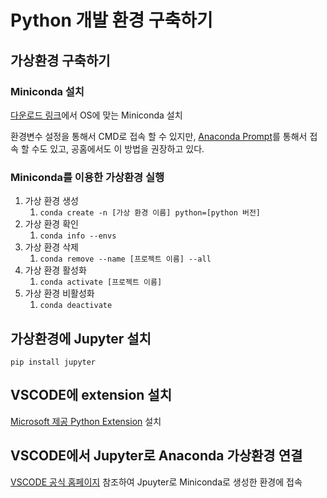 # Python 개발 환경 구축하기

## 가상환경 구축하기

### Miniconda 설치

[다운로드 링크](https://docs.conda.io/en/latest/miniconda.html)에서 OS에 맞는 Miniconda 설치

환경변수 설정을 통해서 CMD로 접속 할 수 있지만, [Anaconda Prompt](https://katiekodes.com/setup-python-windows-miniconda/)를 통해서 접속 할 수도 있고, 공홈에서도 이 방법을 권장하고 있다.

### Miniconda를 이용한 가상환경 실행

1. 가상 환경 생성
   1. `conda create -n [가상 환경 이름] python=[python 버전]`
2. 가상 환경 확인
   1. `conda info --envs`
3. 가상 환경 삭제
   1. `conda remove --name [프로젝트 이름] --all`
4. 가상 환경 활성화
   1. `conda activate [프로젝트 이름]`
5. 가상 환경 비활성화
   1. `conda deactivate`

## 가상환경에 Jupyter 설치

`pip install jupyter`

## VSCODE에 extension 설치

[Microsoft 제공 Python Extension](https://marketplace.visualstudio.com/items?itemName=ms-python.python) 설치

## VSCODE에서 Jupyter로 Anaconda 가상환경 연결

[VSCODE 공식 홈페이지](https://code.visualstudio.com/docs/datascience/jupyter-notebooks) 참조하여 Jpuyter로 Miniconda로 생성한 환경에 접속